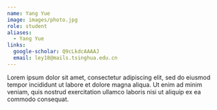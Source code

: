 ```yaml
---
name: Yang Yue
image: images/photo.jpg
role: student
aliases:
  - Yang Yue
links:
  google-scholar: Q9cLkdcAAAAJ
  email: ley18@mails.tsinghua.edu.cn
---
```


Lorem ipsum dolor sit amet, consectetur adipiscing elit, sed do eiusmod tempor
incididunt ut labore et dolore magna aliqua. Ut enim ad minim veniam, quis
nostrud exercitation ullamco laboris nisi ut aliquip ex ea commodo consequat.
